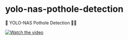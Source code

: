 # yolo-nas-pothole-detection
🚧 YOLO-NAS Pothole Detection 👷🏼


[![Watch the video](https://github.com/noorkhokhar99/yolo-nas-pothole-detection/blob/main/Screenshot%202023-05-11%20at%203.37.56%20PM.png)](https://www.youtube.com/watch?v=st9o5XqqNno)
